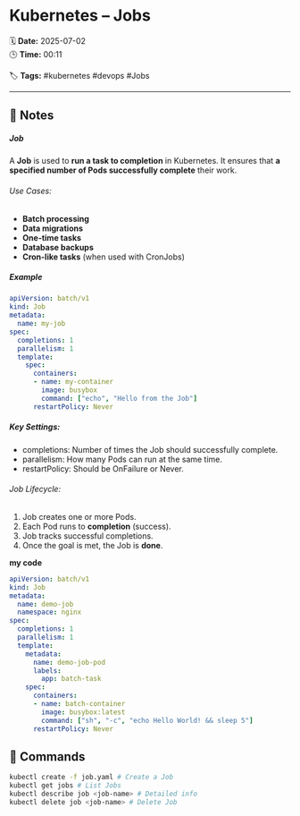 # Kubernetes – Jobs

🗓️ **Date:** 2025-07-02  
🕒 **Time:** 00:11  

🏷️ **Tags:** #kubernetes #devops #Jobs  

---

## 📝 Notes

##### Job
A **Job** is used to **run a task to completion** in Kubernetes.
It ensures that **a specified number of Pods successfully complete**
their work.

###### Use Cases:
- **Batch processing**
- **Data migrations**
- **One-time tasks**
- **Database backups**
- **Cron-like tasks** (when used with CronJobs)

##### Example

```YAML
apiVersion: batch/v1
kind: Job
metadata:
  name: my-job
spec:
  completions: 1
  parallelism: 1
  template:
    spec:
      containers:
      - name: my-container
        image: busybox
        command: ["echo", "Hello from the Job"]
      restartPolicy: Never
```

##### Key Settings:
- completions: Number of times the Job should successfully complete.
- parallelism: How many Pods can run at the same time.
- restartPolicy: Should be OnFailure or Never.

###### Job Lifecycle:
1.  Job creates one or more Pods.
2.  Each Pod runs to **completion** (success).
3.  Job tracks successful completions.
4.  Once the goal is met, the Job is **done**.


**my code**

```yaml
apiVersion: batch/v1
kind: Job
metadata:
  name: demo-job
  namespace: nginx
spec:
  completions: 1
  parallelism: 1
  template:
    metadata:
      name: demo-job-pod
      labels:
        app: batch-task
    spec:
      containers:
      - name: batch-container
        image: busybox:latest
        command: ["sh", "-c", "echo Hello World! && sleep 5"]
      restartPolicy: Never
```
## 🧾 Commands

```bash
kubectl create -f job.yaml # Create a Job
kubectl get jobs # List Jobs
kubectl describe job <job-name> # Detailed info
kubectl delete job <job-name> # Delete Job
```
